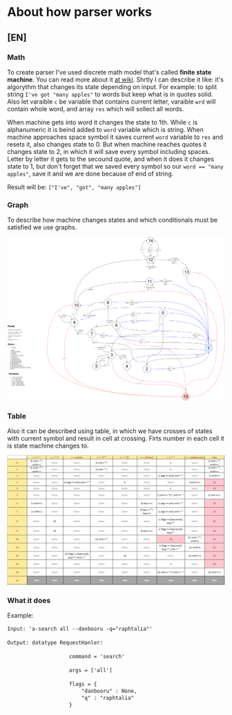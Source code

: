 # About how parser works

## [EN]

### Math

To create parser I've used discrete math model that's called **finite state machine**. You can read more about it [at wiki](https://en.wikipedia.org/wiki/Finite-state_machine). Shrtly I can describe it like: it's algorythm that changes its state depending on input. For example: to split string `I've got "many apples"` to words but keep what is in quotes solid. Also let varaible `c` be variable that contains current letter, varaible `wrd` will contain whole word, and array `res` which will sollect all words. 

When machine gets into word it changes the state to 1th. While `c` is alphanumeric it is beind added to `word` variable which is string. When machine approaches space symbol it saves current `word` variable to `res` and resets it, also changes state to 0. But when machine reaches quotes it changes state to 2, in which it will save every symbol including spaces. Letter by letter it gets to the secound quote, and when it does it changes state to 1, but don't forget that we saved every symbol so our `word == "many apples"`, save it and we are done because of end of string.

Result will be: `["I've", "got", "many apples"]`

### Graph

To describe how machine changes states and which conditionals must be satisfied we use graphs.

![graph](../img/graph-parser.png)

### Table

Also it can be described using table, in which we have crosses of states with current symbol and result in cell at crossing. Firts number in each cell it is state machine changes to.

![table](../img/table-parser.png)


### What it does

Example:

```
Input: 'a-search all --danbooru -q="raphtalia"'

Output: datatype RequestHanler:

                    command = 'search'

                    args = ['all']

                    flags = {
                        "danbooru" : None,
                        "q" : "raphtalia"
                    }
```